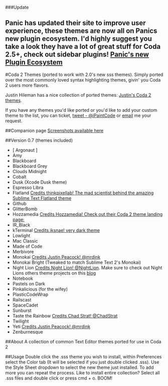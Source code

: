 ###Update

Panic has updated their site to improve user experience, these themes are now all on Panics new plugin ecosystem. I'd highly suggest you take a look they have a lot of great stuff for Coda 2.5+, check out sidebar plugins!
[Panic's new Plugin Ecosystem](https://panic.com/coda/plugins.php#Themes)
---

#Coda 2 Themes (ported to work with 2.0's new sss themes).
Simply ported over the most commonly loved syntax highlighting themes, givin' you Coda 2 users more flavors. 
 
Justin Hileman has a nice collection of ported themes: [Justin's Coda 2 themes](http://justinhileman.info/coda-colors/).

If you have any themes you'd like ported or you'd like to add your custom theme to the list, you can ticket, [tweet - @iPaintCode](http://twitter.com/iPaintCode/) or [email](learst@me.com) me your request.

##Companion page
[Screenshots available here](http://ipaintcode.com/coda-2-themes/)

##Version 0.7
(themes included)
* [ Argonaut ]
* Amy
* Blackboard
* Blackboard Grey
* Clouds Midnight
* Cobalt
* Dusk (Xcode Dusk theme)
* Espresso Libra
* Flatland [Credits thinkpixellab! The mad scientist behind the amazing Sublime Text Flatland theme](https://github.com/thinkpixellab/flatland)
* Github
* GlitterBomb
* Hozzamedia [Credits Hozzamedia! Check out their Coda 2 theme landing page:](http://blog.hozzamedia.com/website-design/coda-2-by-panic/)
* IR_Black
* kTerminal [Credits iksnae! very dark theme](http://devious.mobi)
* Lowlight
* Mac Classic
* Made of Code
* Merbivore
* Monokai [Credits Justin Peacock! @mrdink](https://twitter.com/#!/mrdink)
* Monokai Bright (Tweaked to match Sublime Text 2's Monokai)
* Night Lion [Credits Night Lion! @NightLion](https://twitter.com/#!NightLion). Make sure to check out Night Lions others theme projects on this [blog](http://www.nightlion.net/themes/)
* Notebook
* Pastels on Dark
* Pinkalicious (for the wifey)
* PlasticCodeWrap
* Railscast
* SpaceCadet
* Sunburst
* Taste the Rainbow [Credits Chad Strat! @ChadStrat](https://twitter.com/#!/ChadStrat)
* Twilight
* Yeti [Credits Justin Peacock! @mrdink](https://twitter.com/#!/mrdink)
*  Zenburnesque

##About
A collection of common Text Editor themes ported for use in Coda 2

##Usage
Double click the .sss theme you wish to install, within Preferences select the Color tab (It will be selected if you just double clicked .sss). Use the Style Sheet dropdown to select the new theme just installed. To add more you can repeat the process. Like to install entire collection? Select all .sss files and double click or press cmd + o. BOOM!
